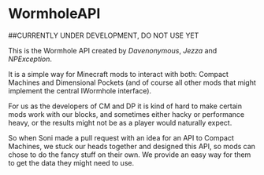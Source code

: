 # WormholeAPI

##CURRENTLY UNDER DEVELOPMENT, DO NOT USE YET

This is the Wormhole API created by *Davenonymous*, *Jezza* and *NPException*.

It is a simple way for Minecraft mods to interact with both: Compact Machines and Dimensional Pockets (and of course all other mods that might implement the central IWormhole interface).

For us as the developers of CM and DP it is kind of hard to make certain mods work with our blocks, and sometimes either hacky or performance heavy, or the results might not be as a player would naturally expect.

So when Soni made a pull request with an idea for an API to Compact Machines, we stuck our heads together and designed this API, so mods can chose to do the fancy stuff on their own. We provide an easy way for them to get the data they might need to use.



